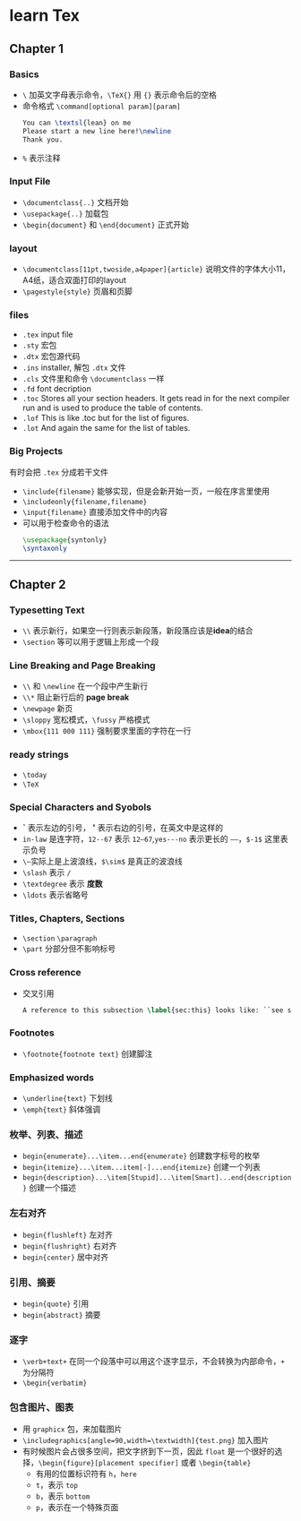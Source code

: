 # learn Tex

## Chapter 1
### Basics

+ `\` 加英文字母表示命令，`\TeX{}` 用 `{}` 表示命令后的空格
+ 命令格式 `\command[optional param][param]`
  ```tex
  You can \textsl{lean} on me
  Please start a new line here!\newline
  Thank you.
  ```
+ `%` 表示注释

### Input File
+ `\documentclass{..}` 文档开始
+ `\usepackage{..}` 加载包
+ `\begin{document}` 和 `\end{document}` 正式开始

### layout

+ `\documentclass[11pt,twoside,a4paper]{article}`
  说明文件的字体大小11，A4纸，适合双面打印的layout
+ `\pagestyle{style}` 页眉和页脚

### files
+ `.tex` input file
+ `.sty` 宏包
+ `.dtx` 宏包源代码
+ `.ins` installer, 解包 `.dtx` 文件
+ `.cls` 文件里和命令 `\documentclass` 一样
+ `.fd` font decription
+ `.toc` Stores all your section headers. It gets read in for the next compiler run and is used to produce the table of contents.
+ `.lof` This is like .toc but for the list of ﬁgures.
+ `.lot` And again the same for the list of tables. 

### Big Projects
有时会把 `.tex` 分成若干文件
+ `\include{filename}` 能够实现，但是会新开始一页，一般在序言里使用
+ `\includeonly{filename,filename}` 
+ `\input{filename}` 直接添加文件中的内容
+ 可以用于检查命令的语法
  ```tex
  \usepackage{syntonly} 
  \syntaxonly 
  ```

---

## Chapter 2

### Typesetting Text
+ `\\` 表示新行，如果空一行则表示新段落，新段落应该是**idea**的结合
+ `\section` 等可以用于逻辑上形成一个段

### Line Breaking and Page Breaking
+ `\\` 和 `\newline` 在一个段中产生新行
+ `\\*` 阻止新行后的 **page break**
+ `\newpage` 新页
+ `\sloppy` 宽松模式，`\fussy` 严格模式
+ `\mbox{111 000 111}` 强制要求里面的字符在一行

### ready strings
+ `\today`
+ `\TeX`

### Special Characters and Syobols
+ **`** 表示左边的引号， **'** 表示右边的引号，在英文中是这样的
+ `in-law` 是连字符，`12--67` 表示 `12—67`,`yes---no` 表示更长的 `——`，`$-1$` 这里表示负号
+ `\~`实际上是上波浪线，`$\sim$` 是真正的波浪线
+ `\slash` 表示 `/`
+ `\textdegree` 表示 **度数**
+ `\ldots` 表示省略号

### Titles, Chapters, Sections
+ `\section` `\paragraph`
+ `\part` 分部分但不影响标号

### Cross reference
+ 交叉引用
  ```tex
  A reference to this subsection \label{sec:this} looks like: ``see section~\ref{sec:this} on page~\pageref{sec:this}.''
  ```

### Footnotes
+ `\footnote{footnote text}` 创建脚注

### Emphasized words
+ `\underline{text}` 下划线
+ `\emph{text}` 斜体强调

### 枚举、列表、描述
+ `begin{enumerate}...\item...end{enumerate}` 创建数字标号的枚举
+ `begin{itemize}...\item...item[-]...end{itemize}` 创建一个列表
+ `begin{description}...\item[Stupid]...\item[Smart]...end{description}` 创建一个描述

### 左右对齐
+ `begin{flushleft}` 左对齐
+ `begin{flushright}` 右对齐
+ `begin{center}` 居中对齐

### 引用、摘要
+ `begin{quote}` 引用
+ `begin{abstract}` 摘要

### 逐字
+ `\verb+text+` 在同一个段落中可以用这个逐字显示，不会转换为内部命令，`+` 为分隔符
+ `\begin{verbatim}`

### 包含图片、图表
+ 用 `graphicx` 包，来加载图片
+ `\includegraphics[angle=90,width=\textwidth]{test.png}` 加入图片
+ 有时候图片会占很多空间，把文字挤到下一页，因此 `float` 是一个很好的选择，`\begin{figure}[placement specifier]` 或者 `\begin{table}`
  + 有用的位置标识符有 `h`，`here`
  + `t`，表示 `top`
  + `b`，表示 `bottom`
  + `p`，表示在一个特殊页面
